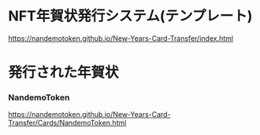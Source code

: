 # NFT年賀状発行システム(テンプレート)
https://nandemotoken.github.io/New-Years-Card-Transfer/index.html



# 発行された年賀状

### NandemoToken
https://nandemotoken.github.io/New-Years-Card-Transfer/Cards/NandemoToken.html
